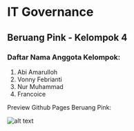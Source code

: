 # IT Governance 
## Beruang Pink - Kelompok 4


### Daftar Nama Anggota Kelompok:

1. Abi Amarulloh
2. Vonny Febrianti
3. Nur Muhammad
4. Francoice

Preview Github Pages Beruang Pink:

![alt text](https://github.com/itGovernance/beruangPink/blob/main/assets/screen-example.png?raw=true)
